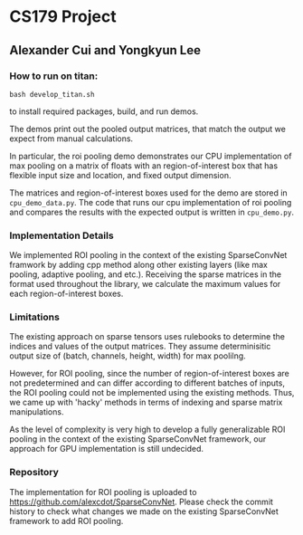 # CS179 Project
## Alexander Cui and Yongkyun Lee

### How to run on titan:
`bash develop_titan.sh`

to install required packages, build, and run demos.

The demos print out the pooled output matrices, that match the output we expect from manual calculations.

In particular, the roi pooling demo demonstrates our CPU implementation of max pooling on a matrix of floats with an region-of-interest box that has flexible input size and location, and fixed output dimension.

The matrices and region-of-interest boxes used for the demo are stored in `cpu_demo_data.py`. The code that runs our cpu implementation of roi pooling and compares the results with the expected output is written in `cpu_demo.py`.

### Implementation Details

We implemented ROI pooling in the context of the existing SparseConvNet framwork by adding cpp method along other existing layers (like max pooling, adaptive pooling, and etc.). Receiving the sparse matrices in the format used throughout the library, we calculate the maximum values for each region-of-interest boxes.

### Limitations

The existing approach on sparse tensors uses rulebooks to determine the indices and values of the output matrices. They assume determinisitic output size of (batch, channels, height, width) for max poolilng.

However, for ROI pooling, since the number of region-of-interest boxes are not predetermined and can differ according to different batches of inputs, the ROI pooling could not be implemented using the existing methods. Thus, we came up with 'hacky' methods in terms of indexing and sparse matrix manipulations.

As the level of complexity is very high to develop a fully generalizable ROI pooling in the context of the existing SparseConvNet framework, our approach for GPU implementation is still undecided.

### Repository

The implementation for ROI pooling is uploaded to https://github.com/alexcdot/SparseConvNet. Please check the commit history to check what changes we made on the existing SparseConvNet framework to add ROI pooling.
